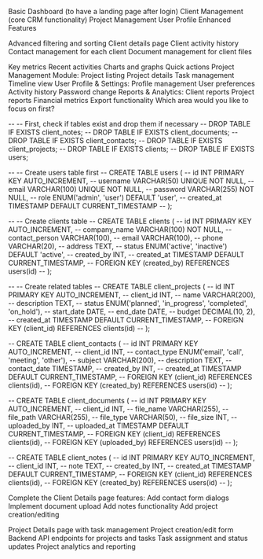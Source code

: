 Basic Dashboard (to have a landing page after login)
Client Management (core CRM functionality)
Project Management
User Profile
Enhanced Features


Advanced filtering and sorting
Client details page
Client activity history
Contact management for each client
Document management for client files


Key metrics
Recent activities
Charts and graphs
Quick actions
Project Management Module:
Project listing
Project details
Task management
Timeline view
User Profile & Settings:
Profile management
User preferences
Activity history
Password change
Reports & Analytics:
Client reports
Project reports
Financial metrics
Export functionality
Which area would you like to focus on first?




-- -- First, check if tables exist and drop them if necessary
-- DROP TABLE IF EXISTS client_notes;
-- DROP TABLE IF EXISTS client_documents;
-- DROP TABLE IF EXISTS client_contacts;
-- DROP TABLE IF EXISTS client_projects;
-- DROP TABLE IF EXISTS clients;
-- DROP TABLE IF EXISTS users;

-- -- Create users table first
-- CREATE TABLE users (
--     id INT PRIMARY KEY AUTO_INCREMENT,
--     username VARCHAR(50) UNIQUE NOT NULL,
--     email VARCHAR(100) UNIQUE NOT NULL,
--     password VARCHAR(255) NOT NULL,
--     role ENUM('admin', 'user') DEFAULT 'user',
--     created_at TIMESTAMP DEFAULT CURRENT_TIMESTAMP
-- );

-- -- Create clients table
-- CREATE TABLE clients (
--     id INT PRIMARY KEY AUTO_INCREMENT,
--     company_name VARCHAR(100) NOT NULL,
--     contact_person VARCHAR(100),
--     email VARCHAR(100),
--     phone VARCHAR(20),
--     address TEXT,
--     status ENUM('active', 'inactive') DEFAULT 'active',
--     created_by INT,
--     created_at TIMESTAMP DEFAULT CURRENT_TIMESTAMP,
--     FOREIGN KEY (created_by) REFERENCES users(id)
-- );

-- -- Create related tables
-- CREATE TABLE client_projects (
--     id INT PRIMARY KEY AUTO_INCREMENT,
--     client_id INT,
--     name VARCHAR(200),
--     description TEXT,
--     status ENUM('planned', 'in_progress', 'completed', 'on_hold'),
--     start_date DATE,
--     end_date DATE,
--     budget DECIMAL(10, 2),
--     created_at TIMESTAMP DEFAULT CURRENT_TIMESTAMP,
--     FOREIGN KEY (client_id) REFERENCES clients(id)
-- );

-- CREATE TABLE client_contacts (
--     id INT PRIMARY KEY AUTO_INCREMENT,
--     client_id INT,
--     contact_type ENUM('email', 'call', 'meeting', 'other'),
--     subject VARCHAR(200),
--     description TEXT,
--     contact_date TIMESTAMP,
--     created_by INT,
--     created_at TIMESTAMP DEFAULT CURRENT_TIMESTAMP,
--     FOREIGN KEY (client_id) REFERENCES clients(id),
--     FOREIGN KEY (created_by) REFERENCES users(id)
-- );

-- CREATE TABLE client_documents (
--     id INT PRIMARY KEY AUTO_INCREMENT,
--     client_id INT,
--     file_name VARCHAR(255),
--     file_path VARCHAR(255),
--     file_type VARCHAR(50),
--     file_size INT,
--     uploaded_by INT,
--     uploaded_at TIMESTAMP DEFAULT CURRENT_TIMESTAMP,
--     FOREIGN KEY (client_id) REFERENCES clients(id),
--     FOREIGN KEY (uploaded_by) REFERENCES users(id)
-- );

-- CREATE TABLE client_notes (
--     id INT PRIMARY KEY AUTO_INCREMENT,
--     client_id INT,
--     note TEXT,
--     created_by INT,
--     created_at TIMESTAMP DEFAULT CURRENT_TIMESTAMP,
--     FOREIGN KEY (client_id) REFERENCES clients(id),
--     FOREIGN KEY (created_by) REFERENCES users(id)
-- );

Complete the Client Details page features:
Add contact form dialogs
Implement document upload
Add notes functionality
Add project creation/editing


Project Details page with task management
Project creation/edit form
Backend API endpoints for projects and tasks
Task assignment and status updates
Project analytics and reporting